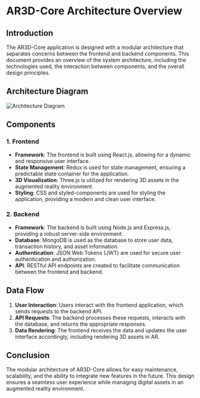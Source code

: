 # AR3D-Core Architecture Overview

## Introduction

The AR3D-Core application is designed with a modular architecture that separates concerns between the frontend and backend components. This document provides an overview of the system architecture, including the technologies used, the interaction between components, and the overall design principles.

## Architecture Diagram

![Architecture Diagram](path/to/architecture-diagram.png) <!-- Replace with actual path to the diagram -->

## Components

### 1. Frontend

- **Framework**: The frontend is built using React.js, allowing for a dynamic and responsive user interface.
- **State Management**: Redux is used for state management, ensuring a predictable state container for the application.
- **3D Visualization**: Three.js is utilized for rendering 3D assets in the augmented reality environment.
- **Styling**: CSS and styled-components are used for styling the application, providing a modern and clean user interface.

### 2. Backend

- **Framework**: The backend is built using Node.js and Express.js, providing a robust server-side environment.
- **Database**: MongoDB is used as the database to store user data, transaction history, and asset information.
- **Authentication**: JSON Web Tokens (JWT) are used for secure user authentication and authorization.
- **API**: RESTful API endpoints are created to facilitate communication between the frontend and backend.

## Data Flow

1. **User  Interaction**: Users interact with the frontend application, which sends requests to the backend API.
2. **API Requests**: The backend processes these requests, interacts with the database, and returns the appropriate responses.
3. **Data Rendering**: The frontend receives the data and updates the user interface accordingly, including rendering 3D assets in AR.

## Conclusion

The modular architecture of AR3D-Core allows for easy maintenance, scalability, and the ability to integrate new features in the future. This design ensures a seamless user experience while managing digital assets in an augmented reality environment.

